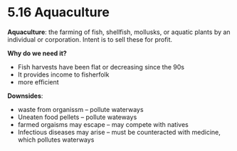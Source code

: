# 5.16 Aquaculture

**Aquaculture**: the farming of fish, shellfish, mollusks, or aquatic plants by an individual or corporation. Intent is to sell these for profit.

**Why do we need it?**

* Fish harvests have been flat or decreasing since the 90s
* It provides income to fisherfolk
* more efficient 

**Downsides**:

* waste from organissm – pollute waterways
* Uneaten food pellets – pollute wateways
* farmed orgaisms may escape – may compete with natives
* Infectious diseases may arise – must be counteracted with medicine, which pollutes waterways

